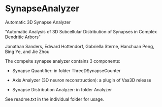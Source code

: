 # SynapseAnalyzer
Automatic 3D Synapse Analyzer

"Automatic Analysis of 3D Subcellular Distribution of Synapses in Complex Dendritic Arbors"


Jonathan Sanders, Edward Hottendorf, Gabriella Sterne, Hanchuan Peng, Bing Ye, and Jie Zhou

The compelte synapse analyzer contains 3 components:

- Synapse Quantifier:   in folder ThreeDSynapseCounter

- Axis Analyzer (3D neuron reconstruction):  a plugin of Vaa3D release

- Synapse Distribution Analyzer:  in folder Analyzer

See readme.txt in the individual folder for usage.
